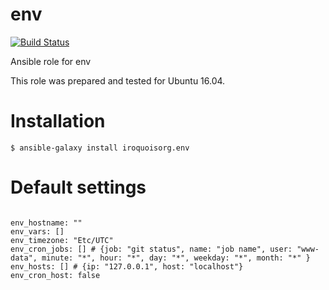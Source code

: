 # env

[![Build Status](https://travis-ci.com/iroquoisorg/ansible-role-env.svg?branch=master)](https://travis-ci.com/iroquoisorg/ansible-role-memcached)

Ansible role for env

This role was prepared and tested for Ubuntu 16.04.

# Installation

`$ ansible-galaxy install iroquoisorg.env`

# Default settings

```

env_hostname: ""
env_vars: []
env_timezone: "Etc/UTC"
env_cron_jobs: [] # {job: "git status", name: "job name", user: "www-data", minute: "*", hour: "*", day: "*", weekday: "*", month: "*" }
env_hosts: [] # {ip: "127.0.0.1", host: "localhost"}
env_cron_host: false

```
